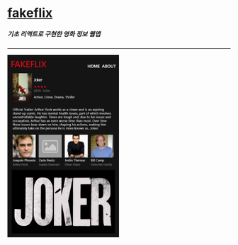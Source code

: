 # [fakeflix](https://bear-bear-bear.github.io/fakeflix/)    
    
##### 기초 리액트로 구현한 영화 정보 웹앱      

---
    
<img src="https://github.com/bear-bear-bear/fakeflix/blob/master/src/image/preview.PNG" width="50%" style="margin: 0 auto;">